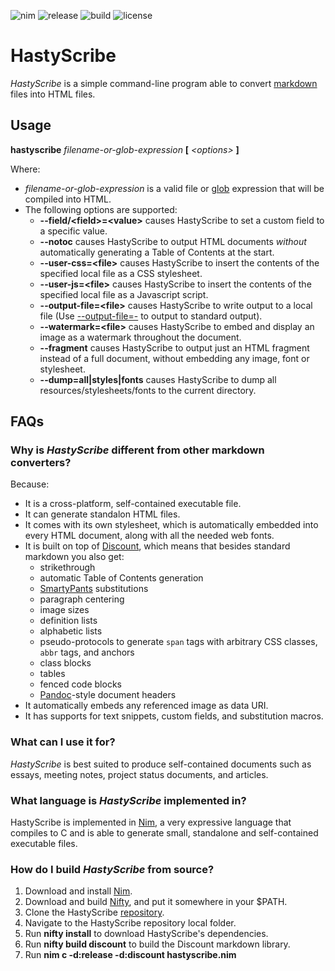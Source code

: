 ![nim](https://img.shields.io/badge/nim-powered-yellow.svg?link=https://nim-lang-org)
![release](https://img.shields.io/github/release/h3rald/hastyscribe/all.svg)
![build](https://img.shields.io/travis/h3rald/hastyscribe.svg)
![license](https://img.shields.io/github/license/h3rald/hastyscribe.svg)

# HastyScribe

_HastyScribe_ is a simple command-line program able to convert [markdown](http://daringfireball.net/projects/markdown) files into HTML files.

## Usage

**hastyscribe** _filename-or-glob-expression_ **[** _\<options\>_ **]**

Where:

  * _filename-or-glob-expression_ is a valid file or [glob](http://en.wikipedia.org/wiki/Glob_(programming)) expression that will be compiled into HTML.
  * The following options are supported:
    * **\-\-field/&lt;field&gt;=&lt;value&gt;** causes HastyScribe to set a custom field to a specific value.
    * **\-\-notoc** causes HastyScribe to output HTML documents _without_ automatically generating a Table of Contents at the start.
    * **\-\-user-css=&lt;file&gt;** causes HastyScribe to insert the contents of the specified local file as a CSS stylesheet. 
    * **\-\-user-js=&lt;file&gt;** causes HastyScribe to insert the contents of the specified local file as a Javascript script. 
    * **\-\-output-file=&lt;file&gt;** causes HastyScribe to write output to a local file (Use [\-\-output-file=-](class:opt) to output to standard output).
    * **\-\-watermark=&lt;file&gt;** causes HastyScribe to embed and display an image as a watermark throughout the document. 
    * **\-\-fragment** causes HastyScribe to output just an HTML fragment instead of a full document, without embedding any image, font or stylesheet.
    * **\-\-dump=all|styles|fonts** causes HastyScribe to dump all resources/stylesheets/fonts to the current directory.

## FAQs

### Why is _HastyScribe_ different from other markdown converters?

Because:

* It is a cross-platform, self-contained executable file.
* It can generate standalon HTML files.
* It comes with its own stylesheet, which is automatically embedded into every HTML document, along with all the needed web fonts.
* It is built on top of [Discount][discount], which means that besides standard markdown you also get:
  * strikethrough
  * automatic Table of Contents generation
  * [SmartyPants](http://daringfireball.net/projects/smartypants/) substitutions
  * paragraph centering
  * image sizes
  * definition lists
  * alphabetic lists
  * pseudo-protocols to generate `span` tags with arbitrary CSS classes, `abbr` tags, and anchors
  * class blocks
  * tables
  * fenced code blocks
  * [Pandoc](http://johnmacfarlane.net/pandoc/)-style document headers
* It automatically embeds any referenced image as data URI.
* It has supports for text snippets, custom fields, and substitution macros.

### What can I use it for?

_HastyScribe_ is best suited to produce self-contained documents such as essays, meeting notes, project status documents, and articles.

### What language is _HastyScribe_ implemented in?

HastyScribe is implemented in [Nim][nim], a very expressive language that compiles to C and is able to generate small, standalone and self-contained executable files.

### How do I build _HastyScribe_ from source?

1. Download and install [Nim][nim].
2. Download and build [Nifty][nifty], and put it somewhere in your $PATH.
3. Clone the HastyScribe [repository](https://github.com/h3rald/hastyscribe).
4. Navigate to the HastyScribe repository local folder.
5. Run **nifty install** to download HastyScribe's dependencies.
6. Run **nifty build discount** to build the Discount markdown library.
7. Run **nim c -d:release -d:discount hastyscribe.nim**

[nim]: http://nim-lang.org/
[nifty]: https://github.com/h3rald/nifty
[discount]: http://www.pell.portland.or.us/~orc/Code/discount/
